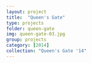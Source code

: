 ```yaml
---
layout: project
title:  "Queen's Gate"
type: projects
folder: queen-gate
img: queen-gate-03.jpg
group: projects
category: [2014]
collection: "Queen's Gate '14"
---
```


